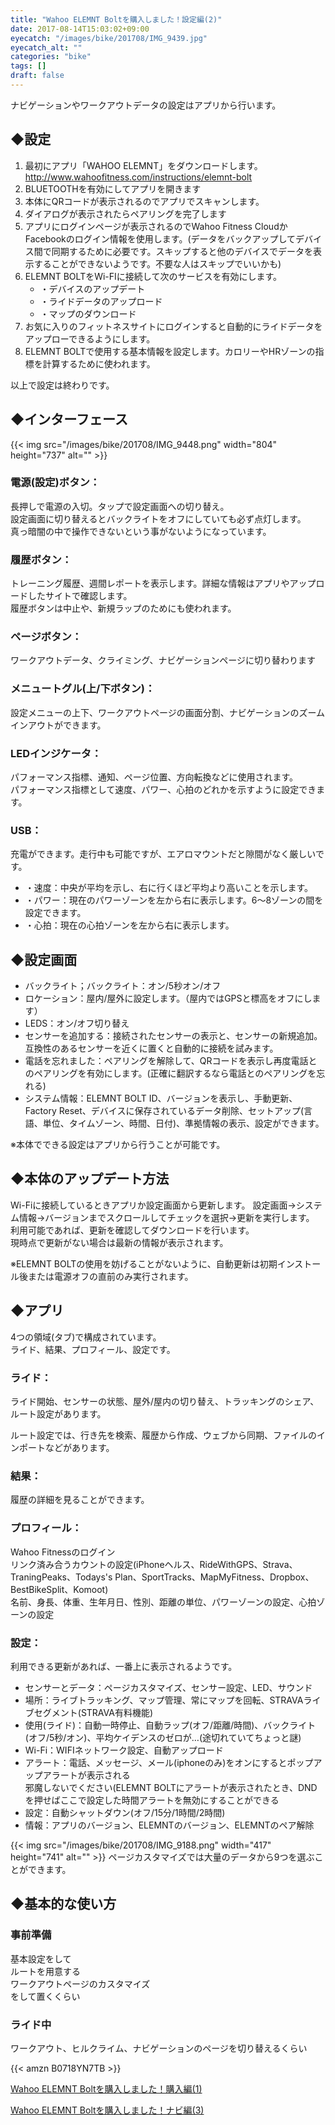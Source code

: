```yaml
---
title: "Wahoo ELEMNT Boltを購入しました！設定編(2)"
date: 2017-08-14T15:03:02+09:00
eyecatch: "/images/bike/201708/IMG_9439.jpg"
eyecatch_alt: ""
categories: "bike"
tags: []
draft: false
---
```


ナビゲーションやワークアウトデータの設定はアプリから行います。

<h2>◆設定</h2>
<ol>
  <li>最初にアプリ「WAHOO ELEMNT」をダウンロードします。<br />
<a href="http://www.wahoofitness.com/instructions/elemnt-bolt">http://www.wahoofitness.com/instructions/elemnt-bolt</a></li>
  <li>BLUETOOTHを有効にしてアプリを開きます</li>
  <li>本体にQRコードが表示されるのでアプリでスキャンします。</li>
  <li>ダイアログが表示されたらペアリングを完了します</li>
  <li>アプリにログインページが表示されるのでWahoo Fitness CloudかFacebookのログイン情報を使用します。(データをバックアップしてデバイス間で同期するために必要です。スキップすると他のデバイスでデータを表示することができないようです。不要な人はスキップでいいかも)
  </li>
  <li>ELEMNT BOLTをWi-FIに接続して次のサービスを有効にします。
<ul>
  <li>・デバイスのアップデート</li>
  <li>・ライドデータのアップロード</li>
  <li>・マップのダウンロード</li>
</ul>
  </li>
  <li>お気に入りのフィットネスサイトにログインすると自動的にライドデータをアップローできるようにします。</li>
  <li>ELEMNT BOLTで使用する基本情報を設定します。カロリーやHRゾーンの指標を計算するために使われます。</li>
</ol>

以上で設定は終わりです。

<h2>◆インターフェース</h2>
{{< img src="/images/bike/201708/IMG_9448.png" width="804" height="737" alt="" >}}

<h3>電源(設定)ボタン：</h3>
<p>長押しで電源の入切。タップで設定画面への切り替え。<br />
設定画面に切り替えるとバックライトをオフにしていても必ず点灯します。<br />
真っ暗闇の中で操作できないという事がないようになっています。</p>

<h3>履歴ボタン：</h3>
<p>トレーニング履歴、週間レポートを表示します。詳細な情報はアプリやアップロードしたサイトで確認します。<br />
履歴ボタンは中止や、新規ラップのためにも使われます。</p>

<h3>ページボタン：</h3>
<p>ワークアウトデータ、クライミング、ナビゲーションページに切り替わります</p>

<h3>メニュートグル(上/下ボタン)：</h3>
<p>設定メニューの上下、ワークアウトページの画面分割、ナビゲーションのズームインアウトができます。</p>

<h3>LEDインジケータ：</h3>
<p>パフォーマンス指標、通知、ページ位置、方向転換などに使用されます。<br />
パフォーマンス指標として速度、パワー、心拍のどれかを示すように設定できます。
</p>

<h3>USB：</h3>
充電ができます。走行中も可能ですが、エアロマウントだと隙間がなく厳しいです。

<ul>
  <li>・速度：中央が平均を示し、右に行くほど平均より高いことを示します。</li>
  <li>・パワー：現在のパワーゾーンを左から右に表示します。6〜8ゾーンの間を設定できます。</li>
  <li>・心拍：現在の心拍ゾーンを左から右に表示します。</li>
</ul>

<h2>◆設定画面</h2>
<ul>
  <li>バックライト；バックライト：オン/5秒オン/オフ</li>
  <li>ロケーション：屋内/屋外に設定します。（屋内ではGPSと標高をオフにします）</li>
  <li>LEDS：オン/オフ切り替え</li>
  <li>センサーを追加する：接続されたセンサーの表示と、センサーの新規追加。互換性のあるセンサーを近くに置くと自動的に接続を試みます。</li>
  <li>電話を忘れました：ペアリングを解除して、QRコードを表示し再度電話とのペアリングを有効にします。(正確に翻訳するなら電話とのペアリングを忘れる)</li>
  <li>システム情報：ELEMNT BOLT ID、バージョンを表示し、手動更新、Factory Reset、デバイスに保存されているデータ削除、セットアップ(言語、単位、タイムゾーン、時間、日付)、準拠情報の表示、設定ができます。</li>
</ul>
※本体でできる設定はアプリから行うことが可能です。

<h2>◆本体のアップデート方法</h2>
<p>Wi-Fiに接続しているときアプリか設定画面から更新します。
設定画面→システム情報→バージョンまでスクロールしてチェックを選択→更新を実行します。<br />
利用可能であれば、更新を確認してダウンロードを行います。<br />
現時点で更新がない場合は最新の情報が表示されます。</p>

※ELEMNT BOLTの使用を妨げることがないように、自動更新は初期インストール後または電源オフの直前のみ実行されます。

<h2>◆アプリ</h2>
<p>4つの領域(タブ)で構成されています。<br />
ライド、結果、プロフィール、設定です。</p>

<h3>ライド：</h3>
<p>ライド開始、センサーの状態、屋外/屋内の切り替え、トラッキングのシェア、ルート設定があります。</p>
<p>ルート設定では、行き先を検索、履歴から作成、ウェブから同期、ファイルのインポートなどがあります。</p>

<h3>結果：</h3>
<p>履歴の詳細を見ることができます。</p>

<h3>プロフィール：</h3>
<p>Wahoo Fitnessのログイン<br />
リンク済み合うカウントの設定(iPhoneヘルス、RideWithGPS、Strava、TraningPeaks、Todays's Plan、SportTracks、MapMyFitness、Dropbox、BestBikeSplit、Komoot)<br />
名前、身長、体重、生年月日、性別、距離の単位、パワーゾーンの設定、心拍ゾーンの設定</p>

<h3>設定：</h3>
<p>利用できる更新があれば、一番上に表示されるようです。</p>
<ul>
  <li>センサーとデータ：ページカスタマイズ、センサー設定、LED、サウンド</li>
  <li>場所：ライブトラッキング、マップ管理、常にマップを回転、STRAVAライブセグメント(STRAVA有料機能)</li>
  <li>使用(ライド)：自動一時停止、自動ラップ(オフ/距離/時間)、バックライト(オフ/5秒/オン)、平均ケイデンスのゼロが…(途切れていてちょっと謎)</li>
  <li>Wi-Fi：WIFIネットワーク設定、自動アップロード</li>
  <li>アラート：電話、メッセージ、メール(iphoneのみ)をオンにするとポップアップアラートが表示される<br />
邪魔しないでください(ELEMNT BOLTにアラートが表示されたとき、DNDを押せばここで設定した時間アラートを無効にすることができる</li>
  <li>設定：自動シャットダウン(オフ/15分/1時間/2時間)</li>
  <li>情報：アプリのバージョン、ELEMNTのバージョン、ELEMNTのペア解除</li>
</ul>

{{< img src="/images/bike/201708/IMG_9188.png" width="417" height="741" alt="" >}}
ページカスタマイズでは大量のデータから9つを選ぶことができます。

<h2>◆基本的な使い方</h2>
<h3>事前準備</h3>
<p>基本設定をして<br />
ルートを用意する<br />
ワークアウトページのカスタマイズ<br />
をして置くくらい</p>

<h3>ライド中</h3>
<p>ワークアウト、ヒルクライム、ナビゲーションのページを切り替えるくらい</p>

{{< amzn B0718YN7TB >}}

<p><a href="http://harapeko.wktk.so/自転車/2566" target="_blank" rel="noopener">Wahoo ELEMNT Boltを購入しました！購入編(1)</a></p>
<p><a href="http://harapeko.wktk.so/自転車/2596" target="_blank" rel="noopener">Wahoo ELEMNT Boltを購入しました！ナビ編(3)</a></p>